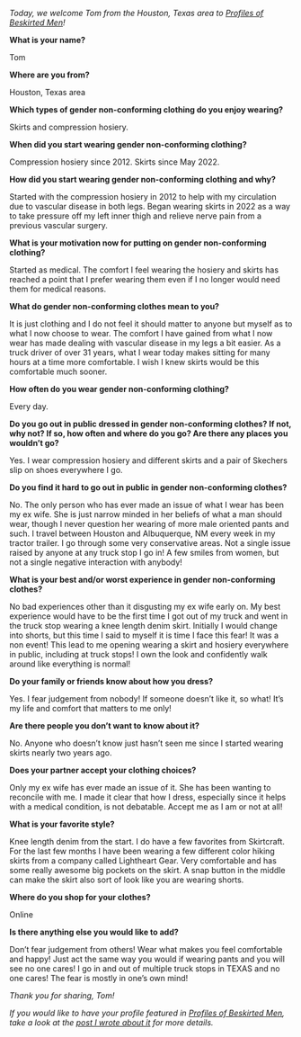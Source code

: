 *Today, we welcome Tom from the Houston, Texas area to [Profiles of Beskirted Men](https://www.the-beskirted-man.com/category/profiles-of-beskirted-men/)!*

**What is your name?**

Tom

**Where are you from?**

Houston, Texas area

**Which types of gender non-conforming clothing do you enjoy wearing?**

Skirts and compression hosiery.

**When did you start wearing gender non-conforming clothing?**

Compression hosiery since 2012. Skirts since May 2022.

**How did you start wearing gender non-conforming clothing and why?**

Started with the compression hosiery in 2012 to help with my circulation due to vascular disease in both legs. Began wearing skirts in 2022 as a way to take pressure off my left inner thigh and relieve nerve pain from a previous vascular surgery.

**What is your motivation now for putting on gender non-conforming clothing?**

Started as medical. The comfort I feel wearing the hosiery and skirts has reached a point that I prefer wearing them even if I no longer would need them for medical reasons.

**What do gender non-conforming clothes mean to you?**

It is just clothing and I do not feel it should matter to anyone but myself as to what I now choose to wear. The comfort I have gained from what I now wear has made dealing with vascular disease in my legs a bit easier. As a truck driver of over 31 years, what I wear today makes sitting for many hours at a time more comfortable. I wish I knew skirts would be this comfortable much sooner.

**How often do you wear gender non-conforming clothing?**

Every day.

**Do you go out in public dressed in gender non-conforming clothes? If not, why not? If so, how often and where do you go? Are there any places you wouldn’t go?**

Yes. I wear compression hosiery and different skirts and a pair of Skechers slip on shoes everywhere I go.

**Do you find it hard to go out in public in gender non-conforming clothes?**

No. The only person who has ever made an issue of what I wear has been my ex wife. She is just narrow minded in her beliefs of what a man should wear, though I never question her wearing of more male oriented pants and such. I travel between Houston and Albuquerque, NM every week in my tractor trailer. I go through some very conservative areas. Not a single issue raised by anyone at any truck stop I go in! A few smiles from women, but not a single negative interaction with anybody!

**What is your best and/or worst experience in gender non-conforming clothes?**

No bad experiences other than it disgusting my ex wife early on. My best experience would have to be the first time I got out of my truck and went in the truck stop wearing a knee length denim skirt. Initially I would change into shorts, but this time I said to myself it is time I face this fear! It was a non event! This lead to me opening wearing a skirt and hosiery everywhere in public, including at truck stops! I own the look and confidently walk around like everything is normal!

**Do your family or friends know about how you dress?**

Yes. I fear judgement from nobody! If someone doesn’t like it, so what! It’s my life and comfort that matters to me only!

**Are there people you don’t want to know about it?**

No. Anyone who doesn’t know just hasn’t seen me since I started wearing skirts nearly two years ago.

**Does your partner accept your clothing choices?**

Only my ex wife has ever made an issue of it. She has been wanting to reconcile with me. I made it clear that how I dress, especially since it helps with a medical condition, is not debatable. Accept me as I am or not at all!

**What is your favorite style?**

Knee length denim from the start. I do have a few favorites from Skirtcraft. For the last few months I have been wearing a few different color hiking skirts from a company called Lightheart Gear. Very comfortable and has some really awesome big pockets on the skirt. A snap button in the middle can make the skirt also sort of look like you are wearing shorts.

**Where do you shop for your clothes?**

Online

**Is there anything else you would like to add?**

Don’t fear judgement from others! Wear what makes you feel comfortable and happy! Just act the same way you would if wearing pants and you will see no one cares! I go in and out of multiple truck stops in TEXAS and no one cares! The fear is mostly in one’s own mind!

*Thank you for sharing, Tom!*

*If you would like to have your profile featured in [Profiles of Beskirted Men](https://www.the-beskirted-man.com/category/profiles-of-beskirted-men/), take a look at the [post I wrote about it](https://www.the-beskirted-man.com/profiles-of-beskirted-men/profiles-of-beskirted-men/) for more details.*